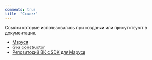 ```yaml
---
comments: true
title: "Ссылки"
---
```


Ссылки которые использовались при создании или присутствуют в документации.

- [Маруся](https://marusia.vk.com/)
- [Goa constructor](https://github.com/goadesign/goa)
- [Репозиторий ВК с SDK для Маруси](https://github.com/SevereCloud/vksdk)